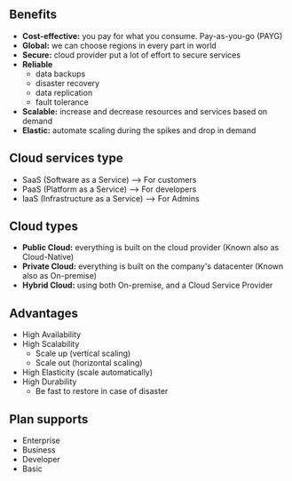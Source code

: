 ## Benefits

- **Cost-effective:** you pay for what you consume. Pay-as-you-go (PAYG)
- **Global:** we can choose regions in every part in world
- **Secure:** cloud provider put a lot of effort to secure services
- **Reliable**
  - data backups
  - disaster recovery
  - data replication
  - fault tolerance
- **Scalable:** increase and decrease resources and services based on demand
- **Elastic:** automate scaling during the spikes and drop in demand

## Cloud services type

- SaaS (Software as a Service) --> For customers
- PaaS (Platform as a Service) --> For developers
- IaaS (Infrastructure as a Service) --> For Admins

## Cloud types

- **Public Cloud:** everything is built on the cloud provider (Known also as Cloud-Native)
- **Private Cloud:** everything is built on the company's datacenter (Known also as On-premise)
- **Hybrid Cloud:**  using both On-premise, and a Cloud Service Provider

## Advantages

- High Availability
- High Scalability
  - Scale up (vertical scaling)
  - Scale out (horizontal scaling)
- High Elasticity (scale automatically)
- High Durability
  - Be fast to restore in case of disaster

## Plan supports 

- Enterprise
- Business
- Developer 
- Basic
